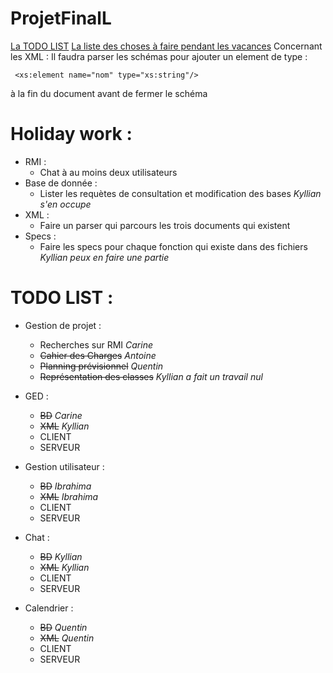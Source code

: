 # ProjetFinalL

[La TODO LIST](https://github.com/Tellenn/ProjetFinalL3#todo-list-)
[La liste des choses à faire pendant les vacances](https://github.com/Tellenn/ProjetFinalL3#Holiday-work-)
Concernant les XML : Il faudra parser les schémas pour ajouter un element de type :
```{xml}
 <xs:element name="nom" type="xs:string"/>
```
à la fin du document avant de fermer le schéma

# Holiday work : 

- RMI : 
	- Chat à au moins deux utilisateurs
- Base de donnée :
	- Lister les requètes de consultation et modification des bases _Kyllian s'en occupe_
- XML : 
	- Faire un parser qui parcours les trois documents qui existent 
- Specs : 
	- Faire les specs pour chaque fonction qui existe dans des fichiers _Kyllian peux en faire une partie_


# TODO LIST :

- Gestion de projet :
	- Recherches sur RMI _Carine_
	- ~~Cahier des Charges~~ _Antoine_
	- ~~Planning prévisionnel~~ _Quentin_
	- ~~Représentation des classes~~ _Kyllian a fait un travail nul_

- GED :
	- ~~BD~~ _Carine_
	- ~~XML~~ _Kyllian_
	- CLIENT
	- SERVEUR
	
- Gestion utilisateur :
	- ~~BD~~ _Ibrahima_
	- ~~XML~~ _Ibrahima_
	- CLIENT
	- SERVEUR
	
- Chat :
	- ~~BD~~ _Kyllian_
	- ~~XML~~ _Kyllian_
	- CLIENT 
	- SERVEUR
	
- Calendrier :
	- ~~BD~~ _Quentin_
	- ~~XML~~ _Quentin_
	- CLIENT
	- SERVEUR
